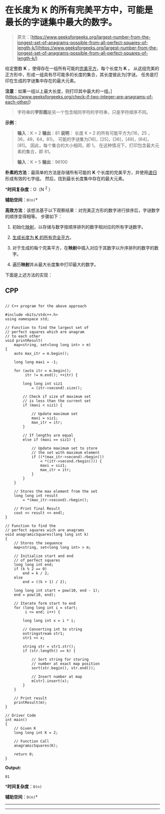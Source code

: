 # 在长度为 K 的所有完美平方中，可能是最长的字谜集中最大的数字。

> 原文：[https://www.geeksforgeeks.org/largest-number-from-the-longest-set-of-anagrams-possible-from-all-perfect-squares-of-length-k/](https://www.geeksforgeeks.org/largest-number-from-the-longest-set-of-anagrams-possible-from-all-perfect-squares-of-length-k/)

给定整数 **K** ，使得存在一组所有可能的[完美平方](https://www.geeksforgeeks.org/check-if-given-number-is-perfect-square-in-cpp/)，每个长度为 **K** 。 从这组完美的正方形中，形成一组具有尽可能多的长度的集合，其长度彼此为[字谜。 任务是打印在生成的字谜集中存在的最大元素。

**注意**：如果一组以上最大长度，则打印其中最大的一组。](https://www.geeksforgeeks.org/check-if-two-integer-are-anagrams-of-each-other/)

> 字符串的**字形图**是另一个包含相同字符的字符串，只是字符顺序不同。

**示例**：

> **输入**：K = 2
> **输出**：81
> **说明**：
> 长度 K = 2 的所有可能平方为{16，25 ，36，49，64，81}。
> 可能的字谜集为[16]，[25]，[36]，[49]，[64]，[81]。
> 因此，每个集合的大小相同，即 1。
> 在这种情况下，打印包含最大元素的集合，即 81。
> 
> **输入**：K = 5
> **输出**：96100

**朴素的方法**：最简单的方法是存储所有可能的 **K** 个长度的完美平方，并使用[递归](http://www.geeksforgeeks.org/recursion/)形成有效的七字组。 然后，找到最长长度集中存在的最大元素。

***时间复杂度**：O（N <sup>2</sup> ）

**辅助空间**：`O(n)`*

**高效方法**：该想法基于以下观察结果：对完美正方形的数字进行排序后，字谜数字的顺序变得相等。 步骤如下：

1.  初始化[映射](http://www.geeksforgeeks.org/map-associative-containers-the-c-standard-template-library-stl/)，以存储与数字按顺序排列的数字相对应的所有字谜数字。

2.  [生成长度为 **K** 的所有完全平方](https://www.geeksforgeeks.org/print-all-perfect-squares-from-the-given-range/)。

3.  对于生成的每个完美平方，在**映射**中插入对应于其数字以升序排列的数字的数字。

4.  遍历**映射**并从最大长度集中打印最大的数字。

下面是上述方法的实现：

## CPP

```

// C++ program for the above approach 

#include <bits/stdc++.h> 
using namespace std; 

// Function to find the largest set of 
// perfect squares which are anagram 
// to each other 
void printResult( 
    map<string, set<long long int> > m) 
{ 
    auto max_itr = m.begin(); 

    long long maxi = -1; 

    for (auto itr = m.begin(); 
         itr != m.end(); ++itr) { 

        long long int siz1 
            = (itr->second).size(); 

        // Check if size of maximum set 
        // is less than the current set 
        if (maxi < siz1) { 

            // Update maximum set 
            maxi = siz1; 
            max_itr = itr; 
        } 

        // If lengths are equal 
        else if (maxi == siz1) { 

            // Update maximum set to store 
            // the set with maximum element 
            if ((*(max_itr->second).rbegin()) 
                < *(itr->second.rbegin())) { 
                maxi = siz1; 
                max_itr = itr; 
            } 
        } 
    } 

    // Stores the max element from the set 
    long long int result 
        = *(max_itr->second).rbegin(); 

    // Print final Result 
    cout << result << endl; 
} 

// Function to find the 
// perfect squares wich are anagrams 
void anagramicSquares(long long int k) 
{ 
    // Stores the sequence 
    map<string, set<long long int> > m; 

    // Initialize start and end 
    // of perfect squares 
    long long int end; 
    if (k % 2 == 0) 
        end = k / 2; 
    else
        end = ((k + 1) / 2); 

    long long int start = pow(10, end - 1); 
    end = pow(10, end); 

    // Iterate form start to end 
    for (long long int i = start; 
         i <= end; i++) { 

        long long int x = i * i; 

        // Converting int to string 
        ostringstream str1; 
        str1 << x; 

        string str = str1.str(); 
        if (str.length() == k) { 

            // Sort string for storing 
            // number at exact map position 
            sort(str.begin(), str.end()); 

            // Insert number at map 
            m[str].insert(x); 
        } 
    } 

    // Print result 
    printResult(m); 
} 

// Driver Code 
int main() 
{ 
    // Given K 
    long long int K = 2; 

    // Function Call 
    anagramicSquares(K); 

    return 0; 
} 

```

**Output:**

```
81

```

***时间复杂度**：`O(n)`

**辅助空间**：`O(n)`*



* * *

* * *



